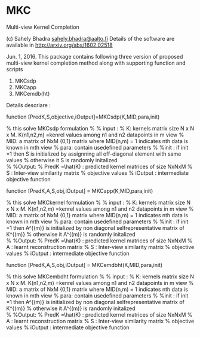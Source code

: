 # MKC
Multi-view Kernel Completion

(c) Sahely Bhadra
sahely.bhadra@aalto.fi
Details of the software are available in http://arxiv.org/abs/1602.02518

Jun. 1, 2016.
This package contains  following three version of proposed multi-view kernel completion method along with supporting function and scripts

1. MKCsdp
2. MKCapp
3. MKCemdb(ht)


Details descriare :




function [PredK,S,objective,iOutput]=MKCsdp(K,MID,para,init)

% this solve MKCsdp formulation 
% 
% input :
% K: kernels matrix size N x N x M. K(n1,n2,m) =kenrel values among n1 and n2 datapoints in m view
% MID: a matrix of NxM {0,1} matrix where MID(n,m) = 1 indicates nth data is known in mth view
% para: contain usedefined parameters 
%
%init : if init =1 then S is initialized by assignning all off-diagonal element with same values
%       otherwise it S is randomly initalized  
%
%Output:
% PredK =\hat(K) : predicted kernel matrices of size NxNxM
% S : Inter-view similarity matrix
% objective values
% iOutput : intermediate objective function 

function [PredK,A,S,obj,iOutput] = MKCapp(K,MID,para,init)

% this solve MKCkernel formulation 
% 
% input :
% K: kernels matrix size N x N x M. K(n1,n2,m) =kenrel values among n1 and n2 datapoints in m view
% MID: a matrix of NxM {0,1} matrix where MID(n,m) = 1 indicates nth data is known in mth view
% para: contain usedefined parameters 
%
%init : if init =1 then A^{(m)} is initialized by non diagonal selfrepresentative matrix of K^{(m)}
%       otherwise it A^{(m)} is randomly initalized  
%
%Output:
% PredK =\hat(K) : predicted kernel matrices of size NxNxM
% A : learnt reconstruction matrix
% S : Inter-view similarity matrix
% objective values
% iOutput : intermediate objective function 

function [PredK,A,S,obj,iOutput] = MKCemdbht(K,MID,para,init)

% this solve MKCembdht formulation 
% 
% input :
% K: kernels matrix size N x N x M. K(n1,n2,m) =kenrel values among n1 and n2 datapoints in m view
% MID: a matrix of NxM {0,1} matrix where MID(n,m) = 1 indicates nth data is known in mth view
% para: contain usedefined parameters 
%
%init : if init =1 then A^{(m)} is initialized by non diagonal selfrepresentative matrix of K^{(m)}
%       otherwise it A^{(m)} is randomly initalized  
%
%Output:
% PredK =\hat(K) : predicted kernel matrices of size NxNxM
% A : learnt reconstruction matrix
% S : Inter-view similarity matrix
% objective values
% iOutput : intermediate objective function 

